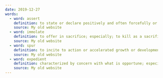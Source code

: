 ```yaml
---
date: 2019-12-27
words:
  - word: assert
    definition: to state or declare positively and often forcefully or aggressively
    source: My old website
  - word: immolate
    definition: to offer in sacrifice; especially; to kill as a sacrificial victim
    source: My old website
  - word: spur
    definition: to incite to action or accelerated growth or development; stimulate
    source: My old website
  - word: expedient
    definition: characterized by concern with what is opportune; especially; governed by self-interest
    source: My old website
---
```

